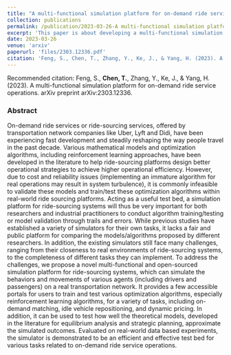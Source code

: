 ```yaml
---
title: "A multi-functional simulation platform for on-demand ride service operations"
collection: publications
permalink: /publication/2023-03-26-A multi-functional simulation platform for on-demand ride service operations
excerpt: 'This paper is about developing a multi-functional simulation platform for on-demand ride service operations'
date: 2023-03-26
venue: 'arxiv'
paperurl: 'files/2303.12336.pdf'
citation: 'Feng, S., Chen, T., Zhang, Y., Ke, J., & Yang, H. (2023). A multi-functional simulation platform for on-demand ride service operations. arXiv preprint arXiv:2303.12336.'
---
```



Recommended citation: Feng, S., **Chen, T.**, Zhang, Y., Ke, J., & Yang, H. (2023). A multi-functional simulation platform for on-demand ride service operations. arXiv preprint arXiv:2303.12336.

### Abstract
On-demand ride services or ride-sourcing services, offered by transportation network companies like Uber, Lyft and Didi, have been experiencing fast development and steadily reshaping the way people travel in the past decade. Various mathematical models and optimization algorithms, including reinforcement learning approaches, have been developed in the literature to help ride-sourcing platforms design better operational strategies to achieve higher operational efficiency. However, due to cost and reliability issues (implementing an immature algorithm for real operations may result in system turbulence), it is commonly infeasible to validate these models and train/test these optimization algorithms within real-world ride sourcing platforms. Acting as a useful test bed, a simulation platform for ride-sourcing systems will thus be very important for both researchers and industrial practitioners to conduct algorithm training/testing or model validation through trails and errors. While previous studies have established a variety of simulators for their own tasks, it lacks a fair and public platform for comparing the models/algorithms proposed by different researchers. In addition, the existing simulators still face many challenges, ranging from their closeness to real environments of ride-sourcing systems, to the completeness of different tasks they can implement. To address the challenges, we propose a novel multi-functional and open-sourced simulation platform for ride-sourcing systems, which can simulate the behaviors and movements of various agents (including drivers and passengers) on a real transportation network. It provides a few accessible portals for users to train and test various optimization algorithms, especially reinforcement learning algorithms, for a variety of tasks, including on-demand matching, idle vehicle repositioning, and dynamic pricing. In addition, it can be used to test how well the theoretical models, developed in the literature for equilibrium analysis and strategic planning, approximate the simulated outcomes. Evaluated on real-world data based experiments, the simulator is demonstrated to be an efficient and effective test bed for various tasks related to on-demand ride service operations.